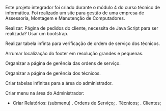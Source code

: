 Este projeto integrador foi criado durante o módulo 4 do curso técnico de informática. Foi realizado um site para gestão de uma empresa de Assessoria, Montagem e Manutenção de Computadores.

Realizar:
Página de pedidos do cliente, necessita de Java Script para ser realizada? Usar um bootstrap.

Realizar tabela infinta para verificação de ordem de serviço dos técnicos.

Arrumar localização do footer em resolução grandes e pequenas.

Organizar a página de gerência das ordens de serviço.

Organizar a página de gerência dos técnicos.

Criar tabelas infinitas para a área do administrador.

Criar menu na área do Administrador:
- Criar Relatórios: (submenu)
. Ordens de Serviço;
. Técnicos;
. Clientes;